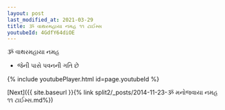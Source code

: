 ```yaml
---
layout: post
last_modified_at: 2021-03-29
title: ૐ વાથરમહાયા નમહ ૧૧ ટાઈમ્સ
youtubeId: 4GdfY64diOE
---
```

 
 
 ૐ વાથરમહાયા નમહ  
 
 -  જેની પાસે પવનની ગતિ છે 
 
  
 
  
 
 
 
 
 
 


{% include youtubePlayer.html id=page.youtubeId %}
 
[Next]({{ site.baseurl }}{% link  split2/_posts/2014-11-23-ૐ મનોજવાયા નમહ ૧૧ ટાઈમ્સ.md%})
 
